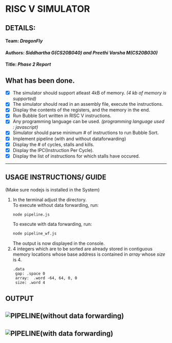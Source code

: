 # **RISC V SIMULATOR** 
## DETAILS:
#### **Team:** *DragonFly*
#### **Authors:** *Siddhartha G(CS20B040) and Preethi Varsha M(CS20B030)*
#### **Title:** *Phase 2 Report*

## What has been done.
* [x] The simulator should support atleast 4kB of memory. *(4 kb of memory is supported)*
* [x] The simulator should read in an assembly file, execute the instructions.  
* [x] Display the contents of the registers, and the memory in the end.
* [x] Run Bubble Sort written in RISC V instructions.
* [x] Any programming language can be used. *(programming language used : javascript)*
* [x] Simulator should parse minimum # of instructions to run Bubble Sort.
* [x] Implement pipeline (with and without dataforwarding) 
* [x] Display the # of cycles, stalls and kills.
* [x] Display the IPC(Instruction Per Cycle).
* [x] Display the list of instructions for which stalls have occured.   
---

## USAGE INSTRUCTIONS/ GUIDE
(Make sure nodejs is installed in the System)
1. In the terminal adjust the directory.  
    To execute without data forwarding, run:
    ```bash
    node pipeline.js
    ```
    To execute with data forwarding, run:
    ```bash
    node pipeline_wf.js
    ```
    The output is now displayed in the console.
2. 4 integers which are to be sorted are already stored in contiguous memory locations whose base address is contained in *array* whose *size* is 4.
   ```ASM
   .data 
    gap: .space 0
    array:  .word -64, 64, 0, 0
    size: .word 4
    ```

## OUTPUT
![PIPELINE(without data forwarding)](./ref/pipeline.png)
---
![PIPELINE(with data forwarding)](./ref/pipeline_wf.png)
---
